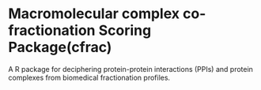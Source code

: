 # Macromolecular complex co-fractionation Scoring Package(cfrac)
A R package for deciphering protein-protein interactions (PPIs) and protein complexes from biomedical fractionation profiles.
